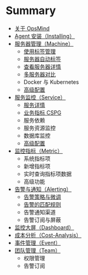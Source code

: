 # Summary

* [关于 OpsMind](README.md)
* [Agent 安装（Installing）](agent-installation.md)
* [服务器管理（Machine）](machine-management/README.md)
  * [使用标签管理](machine-management/shi-yong-biao-qian-guan-li.md)
  * [服务器自动标签](machine-management/fu-wu-qi-zi-dong-biao-qian.md)
  * [查看服务器详情](machine-management/cha-kan-fu-wu-qi-xiang-qing.md)
  * [多服务器对比](machine-management/duo-fu-wu-qi-dui-bi.md)
  * Docker 与 Kubernetes
  * [高级配置](machine-management/gao-ji-pei-zhi.md)
* [服务监控（Service）](service-monitor/README.md)
  * [服务详情](service-monitor/fu-wu-zi-dong-fa-xian.md)
  * [业务指标 CSPG](service-monitor/ye-wu-zhi-biao-cspg.md)
  * 服务依赖
  * 服务资源监控
  * 数据库监控
  * [高级配置](service-monitor/gao-ji-pei-zhi.md)
* [监控指标（Metric）](metrics/README.md)
  * 系统指标项
  * 新增指标项
  * 实时查询指标项数据
  * 高级功能
* [告警与通知（Alerting）](alerting/README.md)
  * [告警策略与微调](alerting/gao-jing-ce-lve.md)
  * [告警的匹配规则](alerting/gao-jing-wei-diao.md)
  * 告警通知渠道
  * 告警订阅与屏蔽
* [监控大屏（Dashboard）](dashboard/README.md)
* [成本分析（Cost-Analysis）](cost-analysis/README.md)
* [事件管理（Event）](events/README.md)
* [团队管理（Team）](tuan-dui-guan-li-ff08-team.md)
  * 权限管理
  * 告警订阅

